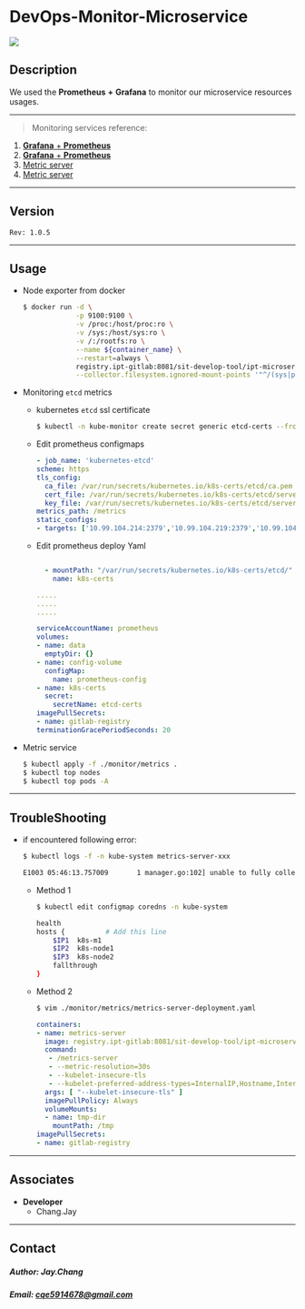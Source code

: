 DevOps-Monitor-Microservice
============================

[![](https://imgedu.lagou.com/680719-20200325165435510-655432212.png)](#DevOps-Monitor-Microservice)


## Description

We used the **Prometheus** **+** **Grafana** to monitor our microservice resources usages.

---

> Monitoring services reference: <br />
  1. [**Grafana** + **Prometheus**](https://blog.51cto.com/kaliarch/2160569) <br />
  2. [**Grafana** + **Prometheus**](https://tpu.thinkpower.com.tw/tpu/articleDetails/992) <br />
  3. [Metric server](https://aeric.io/post/k8s-metrics-server-installation/) <br />
  4. [Metric server](https://blog.tianfeiyu.com/2019/04/14/k8s_metrics_server/)

---

## Version
`Rev: 1.0.5`

---

## Usage

  - Node exporter from docker


    ```bash
    $ docker run -d \
                 -p 9100:9100 \
                 -v /proc:/host/proc:ro \
                 -v /sys:/host/sys:ro \
                 -v /:/rootfs:ro \
                 --name ${container_name} \
                 --restart=always \
                 registry.ipt-gitlab:8081/sit-develop-tool/ipt-microservice-monitoring/node-exporter:1.0.2 \
                 --collector.filesystem.ignored-mount-points '"^/(sys|proc|dev|host|etc)($|/)"'
    ```

  - Monitoring `etcd` metrics

    - kubernetes `etcd` ssl certificate

      ```bash
      $ kubectl -n kube-monitor create secret generic etcd-certs --from-file=/etc/etcd/pki/ca.pem --from-file=/etc/etcd/pki/server.pem --from-file=/etc/etcd/pki/server-key.pem
      ```

    - Edit prometheus configmaps

      ```yml
      - job_name: 'kubernetes-etcd'
      scheme: https
      tls_config:
        ca_file: /var/run/secrets/kubernetes.io/k8s-certs/etcd/ca.pem
        cert_file: /var/run/secrets/kubernetes.io/k8s-certs/etcd/server.pem
        key_file: /var/run/secrets/kubernetes.io/k8s-certs/etcd/server-key.pem
      metrics_path: /metrics
      static_configs:
      - targets: ['10.99.104.214:2379','10.99.104.219:2379','10.99.104.241:2379']
      ```

    - Edit prometheus deploy Yaml

      ```yml

        - mountPath: "/var/run/secrets/kubernetes.io/k8s-certs/etcd/"
          name: k8s-certs

      .....
      .....
      .....

      serviceAccountName: prometheus
      volumes:
      - name: data
        emptyDir: {}
      - name: config-volume
        configMap:
          name: prometheus-config
      - name: k8s-certs
        secret:
          secretName: etcd-certs
      imagePullSecrets:
      - name: gitlab-registry
      terminationGracePeriodSeconds: 20
      ```


  - Metric service

    ```bash
    $ kubectl apply -f ./monitor/metrics .
    $ kubectl top nodes
    $ kubectl top pods -A
    ```

---

## TroubleShooting

  - if encountered following error:

    ```bash
    $ kubectl logs -f -n kube-system metrics-server-xxx

    E1003 05:46:13.757009       1 manager.go:102] unable to fully collect metrics: [unable to fully scrape metrics from source kubelet_summary:node1: unable to fetch metrics from Kubelet node1 (node1): Get https://k8s-node1:10250/stats/summary/: dial tcp: lookup k8s-node1 on 10.96.0.10:53: no such host, unable to fully scrape metrics from source kubelet_summary:k8s-node2: unable to fetch metrics from Kubelet node2 (node2): Get https://k8s-node2:10250/stats/summary/: dial tcp: lookup node2 on 10.96.0.10:53: read udp 10.244.1.6:45288->10.96.0.10:53: i/o timeout]
    ```

    - Method 1

      ```bash
      $ kubectl edit configmap coredns -n kube-system

      health
      hosts {          # Add this line
          $IP1  k8s-m1
          $IP2  k8s-node1
          $IP3  k8s-node2
          fallthrough
      }
      ```

    - Method 2

      ```bash
      $ vim ./monitor/metrics/metrics-server-deployment.yaml
      ```

      ```yaml
      containers:
      - name: metrics-server
        image: registry.ipt-gitlab:8081/sit-develop-tool/ipt-microservice-monitoring/metrics-server:__VERSION__
        command:
         - /metrics-server
         - --metric-resolution=30s
         - --kubelet-insecure-tls
         - --kubelet-preferred-address-types=InternalIP,Hostname,InternalDNS,ExternalDNS,ExternalIP
        args: [ "--kubelet-insecure-tls" ]
        imagePullPolicy: Always
        volumeMounts:
        - name: tmp-dir
          mountPath: /tmp
      imagePullSecrets:
      - name: gitlab-registry

      ```

---

## Associates

  - **Developer**
    - Chang.Jay

---

## Contact
##### Author: Jay.Chang
##### Email: cqe5914678@gmail.com
